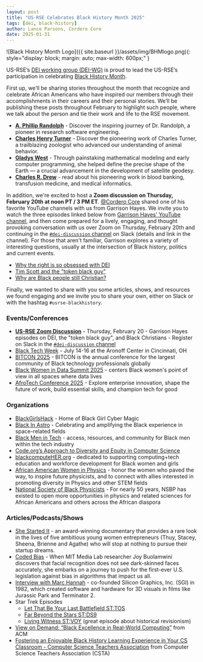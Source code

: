 ```yaml
---
layout: post
title: "US-RSE Celebrates Black History Month 2025"
tags: [dei, black-history]
author: Lance Parsons, Cordero Core
date: 2025-01-31
---
```


![Black History Month Logo]({{ site.baseurl }}/assets/img/BHMlogo.png){:
style="display: block; margin: auto; max-width: 600px;" }

US-RSE’s [DEI working group (DEI-WG)](https://us-rse.org/wg/dei/) is proud to
lead the US-RSE’s participation in celebrating [Black History
Month](https://www.blackhistorymonth.gov/).

First up, we’ll be sharing stories throughout the month that recognize and
celebrate African Americans who have inspired our members through their
accomplishments in their careers and their personal stories. We’ll be
publishing these posts throughout February to highlight such people, where we
talk about the person and tie their work and life to the RSE movement.

* [**A. Phillip Randolph**](/2025-01-31-randolph) \- Discover the inspiring
  journey of Dr. Randolph, a pioneer in research software engineering.
* [**Charles Henry
  Turner**](/2025-02-10-black-history-spotlight-charles-turner) \- Discover the
  pioneering work of Charles Turner, a trailblazing zoologist who advanced our
  understanding of animal behavior.
* [**Gladys West**](/2025-02-19-black-history-spotlight-gladys-west) \- Through
  painstaking mathematical modeling and early computer programming, she helped
  define the precise shape of the Earth — a crucial advancement in the
  development of satellite geodesy.
* [**Charles R. Drew**](/2025-02-25-black-history-spotlight-charles-r-drew) \-
  read about his pioneering work in blood banking, transfusion medicine, and
  medical informatics.

In addition, we're excited to host a **Zoom discussion on Thursday, February
20th at noon PT / 3 PM ET**. [@Cordero
Core](https://usrse.slack.com/team/U0523JRUDE3) shared one of his favorite
YouTube channels with us from Garrison Hayes. We invite you to watch the three
episodes linked below from [Garrison Hayes' YouTube
channel](https://www.youtube.com/@GarrisonHayes/featured), and then come
prepared for a lively, engaging, and thought provoking conversation with us
over Zoom on Thursday, February 20th and continuing in the [`#dei-discussion`
channel](https://usrse.slack.com/archives/C01C8CJQ7AP) on Slack (details and
link in the channel). For those that aren't familiar, Garrison explores a
variety of interesting questions, usually at the intersection of Black history,
politics and current events.

* [Why the right is so obsessed with
  DEI](https://www.youtube.com/watch?v=ARKvxeNCp84)
* [Tim Scott and the "token black
  guy"](https://www.youtube.com/watch?v=TcEOpjV1Upc)
* [Why are Black people still
  Christian?](https://www.youtube.com/watch?v=lKSF1huXOuw)

Finally, we wanted to share with you some articles, shows, and resources we
found engaging and we invite you to share your own, either on Slack or with the
hashtag `#usrse-blackhistory`.

### **Events/Conferences**

* [**US-RSE Zoom Discussion**](https://usrse.slack.com/archives/C01C8CJQ7AP) -
  Thursday, February 20 - Garrison Hayes episodes on DEI, the "token black
  guy", and Black Christians - Register on Slack in the [`#dei-discussion`
  channel](https://usrse.slack.com/archives/C01C8CJQ7AP)
* [Black Tech Week](https://blacktechweek.com/) \- July 14-16 at the Aronoff
  Center in Cincinnati, OH
* [BITCON 2025](https://bitcon.blacksintechnology.net/) \- BITCON is the annual
  conference for the largest community of Black technology professionals
  globally
* [Black Women in Data Summit 2025](https://www.blackwomenindata.com/) \-
  centers Black women's point of view in all spaces where data lives
* [AfroTech Conference 2025](https://experience.afrotech.com/) \- Explore
  enterprise innovation, shape the future of work, build essential skills, and
  champion tech for good

### **Organizations**

* [BlackGirlsHack](https://blackgirlshack.org/) \- Home of Black Girl Cyber
  Magic
* [Black In Astro](https://www.blackinastro.com/) \- Celebrating and amplifying
  the Black experience in space-related fields
* [Black Men in Tech](https://www.blkmenintech.com/about-us) \- access,
  resources, and community for Black men within the tech industry
* [Code.org’s Approach to Diversity and Equity in Computer
  Science](https://code.org/diversity)
* [blackcomputeHER.org](https://blackcomputeher.org/) \- dedicated to
  supporting computing+tech education and workforce development for Black women
  and girls
* [African American Women in Physics](https://aawip.com/) \- honor the women
  who paved the way, to inspire future physicists, and to connect with allies
  interested in promoting diversity in Physics and other STEM fields
* [National Society of Black Physicists](https://nsbp.org/) \- For nearly 50
  years, NSBP has existed to open more opportunities in physics and related
  sciences for African Americans and others across the African diaspora

### **Articles/Podcasts/Shows**

* [She Started It](https://www.imdb.com/title/tt5202656/) \- an award-winning
  documentary that provides a rare look in the lives of five ambitious young
  women entrepreneurs (Thuy, Stacey, Sheena, Brienne and Agathe) who will stop
  at nothing to pursue their startup dreams.
* [Coded Bias](https://www.imdb.com/title/tt11394170/) \- When MIT Media Lab
  researcher Joy Buolamwini discovers that facial recognition does not see
  dark-skinned faces accurately, she embarks on a journey to push for the
  first-ever U.S. legislation against bias in algorithms that impact us all.
* [Interview with Marc
  Hannah](https://www.thehistorymakers.org/biography/marc-hannah-41) \-
  co-founded Silicon Graphics, Inc. (SGI) in 1982, which created software and
  hardware for 3D visuals in films like Jurassic Park and Terminator 2\.
* Star Trek Episodes
  * [Let That Be Your Last Battlefield ST:TOS](https://www.imdb.com/title/tt0708435/)
  * [Far Beyond the Stars ST:DS9](https://www.imdb.com/title/tt0708538/)
  * [Living Witness ST:VOY](https://www.imdb.com/title/tt0708926/) (great
    episode about historical revisionism)
* [View on Demand: “Black Excellence in Real-World
  Computing”](https://www.acm.org/diversity-inclusion/bhm-2023) from ACM
* [Fostering an Enjoyable Black History Learning Experience in Your CS
  Classroom \- Computer Science Teachers
  Association](https://csteachers.org/fostering-an-enjoyable-black-history-learning-experience-in-your-cs-classroom/)
  from Computer Science Teachers Association (CSTA)
